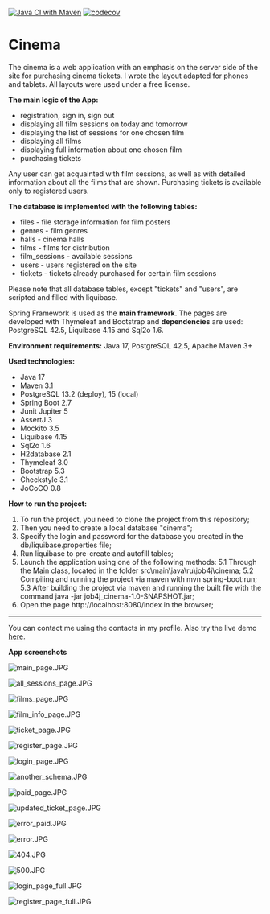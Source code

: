 [![Java CI with Maven](https://github.com/ibobrov/cinema/actions/workflows/maven.yml/badge.svg)](https://github.com/ibobrov/cinema/actions/workflows/maven.yml)
[![codecov](https://codecov.io/github/ibobrov/cinema/branch/master/graph/badge.svg?token=vbtl0z2UVA)](https://codecov.io/github/ibobrov/cinema)

# Cinema

The cinema is a web application with an emphasis on the server side of the site for purchasing cinema tickets.
I wrote the layout adapted for phones and tablets. All layouts were used under a free license.

**The main logic of the App:**
* registration, sign in, sign out
* displaying all film sessions on today and tomorrow
* displaying the list of sessions for one chosen film
* displaying all films
* displaying full information about one chosen film
* purchasing tickets

Any user can get acquainted with film sessions, as well as with detailed information about all the films that are shown. Purchasing tickets is available only to registered users.

**The database is implemented with the following tables:**
* files - file storage information for film posters
* genres - film genres
* halls - cinema halls
* films - films for distribution
* film_sessions - available sessions
* users - users registered on the site
* tickets - tickets already purchased for certain film sessions

Please note that all database tables, except "tickets" and "users", are scripted and filled with liquibase.

Spring Framework is used as the **main framework**. The pages are developed with Thymeleaf and Bootstrap and **dependencies** are used: PostgreSQL 42.5, Liquibase 4.15 and Sql2o 1.6.

**Environment requirements:** Java 17, PostgreSQL 42.5, Apache Maven 3+

**Used technologies:**
* Java 17
* Maven 3.1
* PostgreSQL 13.2 (deploy), 15 (local)
* Spring Boot 2.7
* Junit Jupiter 5
* AssertJ 3
* Mockito 3.5
* Liquibase 4.15
* Sql2o 1.6
* H2database 2.1
* Thymeleaf 3.0
* Bootstrap 5.3
* Checkstyle 3.1
* JoCoCO 0.8

**How to run the project:**
1. To run the project, you need to clone the project from this repository;
2. Then you need to create a local database "cinema";
3. Specify the login and password for the database you created in the db/liquibase.properties file;
4. Run liquibase to pre-create and autofill tables;
5. Launch the application using one of the following methods:
   5.1 Through the Main class, located in the folder src\main\java\ru\job4j\cinema;
   5.2 Compiling and running the project via maven with mvn spring-boot:run;
   5.3 After building the project via maven and running the built file with the command java -jar job4j_cinema-1.0-SNAPSHOT.jar;
6. Open the page http://localhost:8080/index in the browser;

---

You can contact me using the contacts in my profile.
Also try the live demo [here](https://cinemarailway-production.up.railway.app/).

**App screenshots**

![main_page.JPG](img/main_page.PNG)

![all_sessions_page.JPG](img/all_sessions_page.PNG)

![films_page.JPG](img/films_page.PNG)

![film_info_page.JPG](img/film_page.PNG)

![ticket_page.JPG](img/ticket_page.PNG)

![register_page.JPG](img/register_page.PNG)

![login_page.JPG](img/login_page.PNG)

![another_schema.JPG](img/another_schema.PNG)

![paid_page.JPG](img/paid_page.PNG)

![updated_ticket_page.JPG](img/updated_ticket_page.PNG)

![error_paid.JPG](img/error_paid.PNG)

![error.JPG](img/error.PNG)

![404.JPG](img/404.PNG)

![500.JPG](img/500.PNG)

![login_page_full.JPG](img/login_page_full.PNG)

![register_page_full.JPG](img/register_page_full.PNG)
